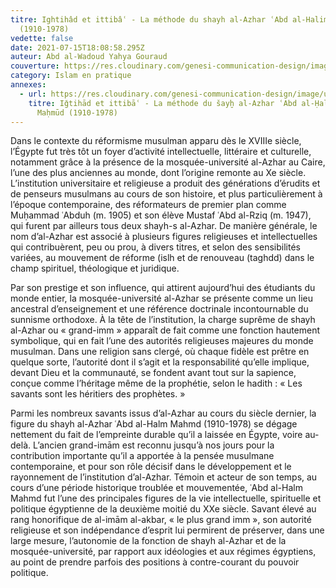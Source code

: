 ```yaml
---
titre: Ightihâd et ittibâʿ - La méthode du shayh al-Azhar ʿAbd al-Halim Mahmud
  (1910-1978)
vedette: false
date: 2021-07-15T18:08:58.295Z
auteur: Abd al-Wadoud Yahya Gouraud
couverture: https://res.cloudinary.com/genesi-communication-design/image/upload/v1626373539/mahmud2_orkn4u.jpg
category: Islam en pratique
annexes:
  - url: https://res.cloudinary.com/genesi-communication-design/image/upload/v1626372996/ihei/PDF/MIDEO36_05_Gouraud_xi3huc.pdf
    titre: Iǧtihād et ittibāʿ - La méthode du šayḫ al-Azhar ʿAbd al-Ḥalīm
      Maḥmūd (1910-1978)
---
```

Dans le contexte du réformisme musulman apparu dès le XVIIIe siècle, l’Égypte fut très tôt un foyer d’activité intellectuelle, littéraire et culturelle, notamment grâce à la présence de la mosquée-université al-Azhar au Caire, l’une des plus anciennes au monde, dont l’origine remonte au Xe siècle. L’institution universitaire et religieuse a produit des générations d’érudits et de penseurs musulmans au cours de son histoire, et plus particulièrement à l’époque contemporaine, des réformateurs de premier plan comme Muḥammad ʿAbduh (m. 1905) et son élève Mustaf ʿAbd al-Rziq (m. 1947), qui furent par ailleurs tous deux shayh-s al-Azhar. De manière générale, le nom d’al-Azhar est associé à plusieurs figures religieuses et intellectuelles qui contribuèrent, peu ou prou, à divers titres, et selon des sensibilités variées, au mouvement de réforme (islh et de renouveau (taghdd) dans le champ spirituel, théologique et juridique.

Par son prestige et son influence, qui attirent aujourd’hui des étudiants du monde entier, la mosquée-université al-Azhar se présente comme un lieu ancestral d’enseignement et une référence doctrinale incontournable du sunnisme orthodoxe. À la tête de l’institution, la charge suprême de shayh al-Azhar ou «&nbsp;grand-imm&nbsp;» apparaît de fait comme une fonction hautement symbolique, qui en fait l’une des autorités religieuses majeures du monde musulman. Dans une religion sans clergé, où chaque fidèle est prêtre en quelque sorte, l’autorité dont il s’agit et la responsabilité qu’elle implique, devant Dieu et la communauté, se fondent avant tout sur la sapience, conçue comme l’héritage même de la prophétie, selon le hadith&nbsp;: «&nbsp;Les savants sont les héritiers des prophètes.&nbsp;»

Parmi les nombreux savants issus d’al-Azhar au cours du siècle dernier, la figure du shayh al-Azhar ʿAbd al-Halm Mahmd (1910-1978) se dégage nettement du fait de l’empreinte durable qu’il a laissée en Égypte, voire au-delà. L’ancien grand-imām est reconnu jusqu’à nos jours pour la contribution importante qu’il a apportée à la pensée musulmane contemporaine, et pour son rôle décisif dans le développement et le rayonnement de l’institution d’al-Azhar. Témoin et acteur de son temps, au cours d’une période historique troublée et mouvementée, ʿAbd al-Halm Mahmd fut l’une des principales figures de la vie intellectuelle, spirituelle et politique égyptienne de la deuxième moitié du XXe siècle. Savant élevé au rang honorifique de al-imām al-akbar, «&nbsp;le plus grand imm&nbsp;», son autorité religieuse et son indépendance d’esprit lui permirent de préserver, dans une large mesure, l’autonomie de la fonction de shayh al-Azhar et de la mosquée-université, par rapport aux idéologies et aux régimes égyptiens, au point de prendre parfois des positions à contre-courant du pouvoir politique.
